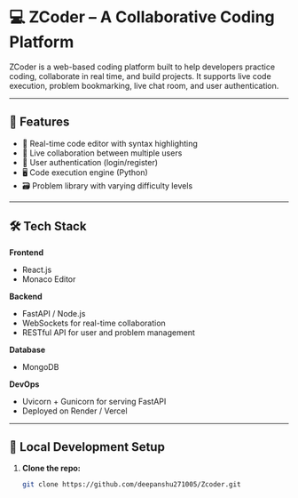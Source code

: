# 💻 ZCoder – A Collaborative Coding Platform

ZCoder is a web-based coding platform built to help developers practice coding, collaborate in real time, and build projects. It supports live code execution, problem bookmarking, live chat room, and user authentication.

---

## 🚀 Features

- 🧠 Real-time code editor with syntax highlighting
- 💬 Live collaboration between multiple users
- 🔐 User authentication (login/register)
- 🖥️ Code execution engine (Python)
- 🗃️ Problem library with varying difficulty levels

---

## 🛠️ Tech Stack

**Frontend**
- React.js
- Monaco Editor

**Backend**
- FastAPI / Node.js
- WebSockets for real-time collaboration
- RESTful API for user and problem management

**Database**
- MongoDB

**DevOps**
- Uvicorn + Gunicorn for serving FastAPI
- Deployed on Render / Vercel

---

## 🧪 Local Development Setup

1. **Clone the repo:**
   ```bash
   git clone https://github.com/deepanshu271005/Zcoder.git
